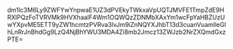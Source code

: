 dm1lc3M6Ly9ZWFYwYnpwaE1UZ3dPVEkyTWkxaVpUQTJMVFE1TmpZdE9HRXlPQzFoTVRVMk9HVXhaalF4Wm1OQWQzZDNMbXAxYm1wcFpYaHBZUzUwYXpvME5ETT9yZW1hcmtzPVRva3lvJm9iZnNQYXJhbT13d3cuanVuamlleGlhLnRrJnBhdGg9LzQ4NjBhYWU3MDA4Zi8mb2Jmcz13ZWJzb2NrZXQmdGxzPTE=
